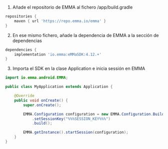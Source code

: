 1. Añade el repositorio de EMMA al fichero /app/build.gradle

```groovy
repositories {
    maven { url 'https://repo.emma.io/emma' }
}
```

2. En ese mismo fichero, añade la dependencia de EMMA a la sección de dependencias

```groovy
dependencies {
    implementation 'io.emma:eMMaSDK:4.12.+'
}
```

3. Importa el SDK en la clase Application e inicia sessión en EMMA

```java
import io.emma.android.EMMA;

public class MyApplication extends Application {

    @Override
    public void onCreate() {
        super.onCreate();

        EMMA.Configuration configuration = new EMMA.Configuration.Builder(this)
            .setSessionKey("%%%SESSION_KEY%%%")
            .build();

        EMMA.getInstance().startSession(configuration);
    }
}
```
